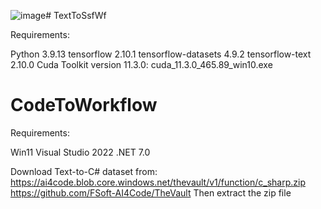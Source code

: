 ![image](https://github.com/user-attachments/assets/5c47b6dc-00df-467d-b454-7b781970031e)# TextToSsfWf

Requirements:

Python 3.9.13
tensorflow 2.10.1
tensorflow-datasets 4.9.2
tensorflow-text 2.10.0
Cuda Toolkit version 11.3.0: cuda_11.3.0_465.89_win10.exe





# CodeToWorkflow

Requirements:

Win11
Visual Studio 2022
.NET 7.0

Download Text-to-C# dataset from:
https://ai4code.blob.core.windows.net/thevault/v1/function/c_sharp.zip
https://github.com/FSoft-AI4Code/TheVault
Then extract the zip file
